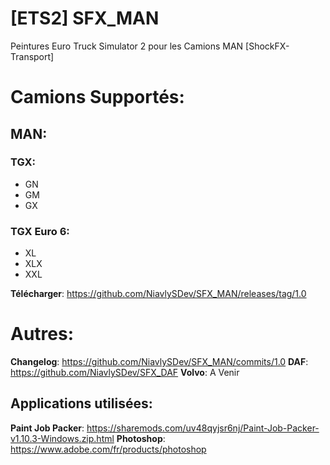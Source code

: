 # [ETS2] SFX_MAN
Peintures Euro Truck Simulator 2 pour les Camions MAN [ShockFX-Transport]

# Camions Supportés:
## MAN:
### TGX:
- GN
- GM
- GX
### TGX Euro 6:
- XL
- XLX
- XXL

**Télécharger**: https://github.com/NiavlySDev/SFX_MAN/releases/tag/1.0

# Autres:
**Changelog**: https://github.com/NiavlySDev/SFX_MAN/commits/1.0
**DAF**: https://github.com/NiavlySDev/SFX_DAF
**Volvo**: A Venir
## Applications utilisées:
**Paint Job Packer**: https://sharemods.com/uv48qyjsr6nj/Paint-Job-Packer-v1.10.3-Windows.zip.html
**Photoshop**: https://www.adobe.com/fr/products/photoshop
